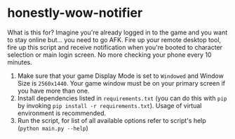 # honestly-wow-notifier

What is this for? Imagine you're already logged in to the game and you want to stay online but... you need to go AFK. Fire up your remote desktop tool, fire up this script and receive notification when you're booted to character selection or main login screen. No more checking your phone every 10 minutes.

1. Make sure that your game Display Mode is set to `Windowed` and Window Size is `2560x1440`. Your game window must be on your primary screen if you have more than one.
2. Install dependencies listed in `requirements.txt` (you can do this with `pip` by invoking `pip install -r requirements.txt`). Usage of virtual environment is recommended.
3. Run the script, for list of all available options refer to script's help (`python main.py --help`)